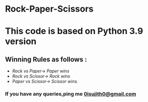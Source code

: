 # Rock-Paper-Scissors
# This code is based on Python 3.9 version
## Winning Rules as follows :
- *Rock vs Paper-> Paper wins*
- *Rock vs Scissor-> Rock wins*
- *Paper vs Scissor-> Scissor wins.*
### If you have any queries,ping me <0isujith0@gmail.com>
